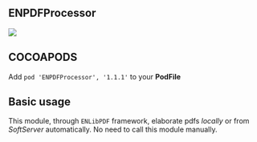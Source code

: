## ENPDFProcessor

![](https://badgen.net/badge/stable/1.1.1/blue)

## COCOAPODS

Add `pod 'ENPDFProcessor', '1.1.1'` to your **PodFile**

## Basic usage

This module, through `ENLibPDF` framework, elaborate pdfs _locally_ or from _SoftServer_ automatically. No need to call this module manually.
